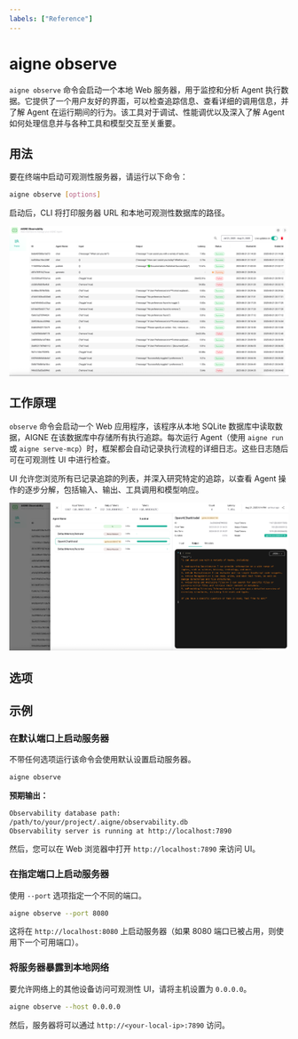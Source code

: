 ```yaml
---
labels: ["Reference"]
---
```


# aigne observe

`aigne observe` 命令会启动一个本地 Web 服务器，用于监控和分析 Agent 执行数据。它提供了一个用户友好的界面，可以检查追踪信息、查看详细的调用信息，并了解 Agent 在运行期间的行为。该工具对于调试、性能调优以及深入了解 Agent 如何处理信息并与各种工具和模型交互至关重要。

## 用法

要在终端中启动可观测性服务器，请运行以下命令：

```bash Usage icon=lucide:terminal
aigne observe [options]
```

启动后，CLI 将打印服务器 URL 和本地可观测性数据库的路径。

![AIGNE 可观测性服务器运行界面](../assets/observe/observe-running-interface.png)

## 工作原理

`observe` 命令会启动一个 Web 应用程序，该程序从本地 SQLite 数据库中读取数据，AIGNE 在该数据库中存储所有执行追踪。每次运行 Agent（使用 `aigne run` 或 `aigne serve-mcp`）时，框架都会自动记录执行流程的详细日志。这些日志随后可在可观测性 UI 中进行检查。

UI 允许您浏览所有已记录追踪的列表，并深入研究特定的追踪，以查看 Agent 操作的逐步分解，包括输入、输出、工具调用和模型响应。

![在 AIGNE 可观测性 UI 中查看调用详情](../assets/observe/observe-view-call-details.png)

## 选项

<x-field data-name="--host" data-type="string" data-default="localhost" data-desc="指定服务器的主机地址。使用 `0.0.0.0` 可将服务器暴露给本地网络上的其他设备。"></x-field>
<x-field data-name="--port" data-type="number" data-default="7890" data-desc="设置服务器监听的端口号。如果指定端口不可用，它将尝试寻找下一个可用端口。也可以通过 `PORT` 环境变量进行设置。"></x-field>

## 示例

### 在默认端口上启动服务器

不带任何选项运行该命令会使用默认设置启动服务器。

```bash Start with default settings icon=lucide:play
aigne observe
```

**预期输出：**

```text Console Output
Observability database path: /path/to/your/project/.aigne/observability.db
Observability server is running at http://localhost:7890
```

然后，您可以在 Web 浏览器中打开 `http://localhost:7890` 来访问 UI。

### 在指定端口上启动服务器

使用 `--port` 选项指定一个不同的端口。

```bash Start on a custom port icon=lucide:play-circle
aigne observe --port 8080
```

这将在 `http://localhost:8080` 上启动服务器（如果 8080 端口已被占用，则使用下一个可用端口）。

### 将服务器暴露到本地网络

要允许网络上的其他设备访问可观测性 UI，请将主机设置为 `0.0.0.0`。

```bash Expose the server publicly icon=lucide:globe
aigne observe --host 0.0.0.0
```

然后，服务器将可以通过 `http://<your-local-ip>:7890` 访问。